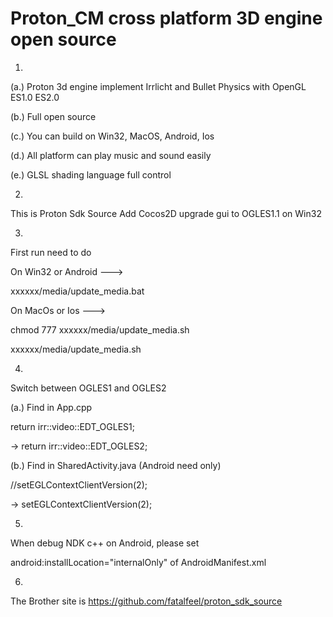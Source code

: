 Proton_CM cross platform 3D engine open source
=================
1.

(a.)
Proton 3d engine implement Irrlicht and Bullet Physics with OpenGL ES1.0 ES2.0

(b.)
Full open source

(c.)
You can build on Win32, MacOS, Android, Ios

(d.)
All platform can play music and sound easily

(e.)
GLSL shading language full control

2.

This is Proton Sdk Source Add Cocos2D upgrade gui to OGLES1.1 on Win32

3.

First run need to do

On Win32 or Android --->

xxxxxx/media/update_media.bat

On MacOs or Ios --->

chmod 777 xxxxxx/media/update_media.sh

xxxxxx/media/update_media.sh

4.

Switch between OGLES1 and OGLES2

(a.) Find in App.cpp

return irr::video::EDT_OGLES1;

-> return irr::video::EDT_OGLES2;

(b.) Find in SharedActivity.java (Android need only)

//setEGLContextClientVersion(2); 

-> setEGLContextClientVersion(2);

5.

When debug NDK c++ on Android, please set

android:installLocation="internalOnly" of AndroidManifest.xml

6.

The Brother site is https://github.com/fatalfeel/proton_sdk_source